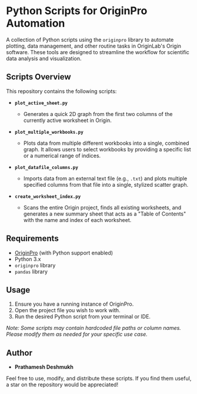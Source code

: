 # Python Scripts for OriginPro Automation

A collection of Python scripts using the `originpro` library to automate plotting, data management, and other routine tasks in OriginLab's Origin software. These tools are designed to streamline the workflow for scientific data analysis and visualization.

## Scripts Overview

This repository contains the following scripts:

* **`plot_active_sheet.py`**
    * Generates a quick 2D graph from the first two columns of the currently active worksheet in Origin.

* **`plot_multiple_workbooks.py`**
    * Plots data from multiple different workbooks into a single, combined graph. It allows users to select workbooks by providing a specific list or a numerical range of indices.

* **`plot_datafile_columns.py`**
    * Imports data from an external text file (e.g., `.txt`) and plots multiple specified columns from that file into a single, stylized scatter graph.

* **`create_worksheet_index.py`**
    * Scans the entire Origin project, finds all existing worksheets, and generates a new summary sheet that acts as a "Table of Contents" with the name and index of each worksheet.

## Requirements

* [OriginPro](https://www.originlab.com/) (with Python support enabled)
* Python 3.x
* `originpro` library
* `pandas` library

## Usage

1.  Ensure you have a running instance of OriginPro.
2.  Open the project file you wish to work with.
3.  Run the desired Python script from your terminal or IDE.

*Note: Some scripts may contain hardcoded file paths or column names. Please modify them as needed for your specific use case.*

## Author

* **Prathamesh Deshmukh**

Feel free to use, modify, and distribute these scripts. If you find them useful, a star on the repository would be appreciated!
